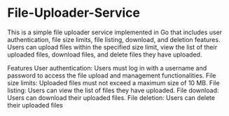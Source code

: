# File-Uploader-Service
This is a simple file uploader service implemented in Go that includes user authentication, file size limits, file listing, download, and deletion features. Users can upload files within the specified size limit, view the list of their uploaded files, download files, and delete files they have uploaded.

Features
User authentication: Users must log in with a username and password to access the file upload and management functionalities.
File size limits: Uploaded files must not exceed a maximum size of 10 MB.
File listing: Users can view the list of files they have uploaded.
File download: Users can download their uploaded files.
File deletion: Users can delete their uploaded files

